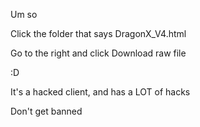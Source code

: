 <p>Um so</p>
</p>Click the folder that says DragonX_V4.html</p>
</p>Go to the right and click Download raw file</p>
<p>:D</p>
<p>It's a hacked client, and has a LOT of hacks</p>
<p>Don't get banned</p>
